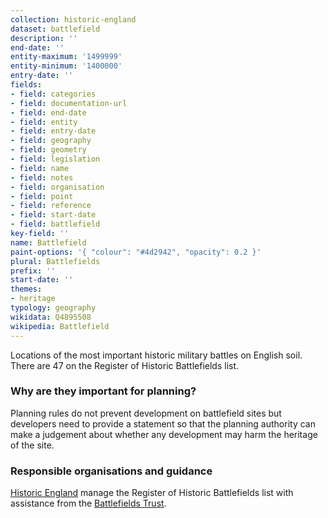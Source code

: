 ```yaml
---
collection: historic-england
dataset: battlefield
description: ''
end-date: ''
entity-maximum: '1499999'
entity-minimum: '1400000'
entry-date: ''
fields:
- field: categories
- field: documentation-url
- field: end-date
- field: entity
- field: entry-date
- field: geography
- field: geometry
- field: legislation
- field: name
- field: notes
- field: organisation
- field: point
- field: reference
- field: start-date
- field: battlefield
key-field: ''
name: Battlefield
paint-options: '{ "colour": "#4d2942", "opacity": 0.2 }'
plural: Battlefields
prefix: ''
start-date: ''
themes:
- heritage
typology: geography
wikidata: Q4895508
wikipedia: Battlefield
---
```

Locations of the most important historic military battles on English soil. There are 47 on the Register of Historic Battlefields list.

### Why are they important for planning?

Planning rules do not prevent development on battlefield sites but developers need to provide a statement so that the planning authority can make a judgement about whether any development may harm the heritage of the site. 

### Responsible organisations and guidance

[Historic England](https://historicengland.org.uk) manage the Register of Historic Battlefields list with assistance from the [Battlefields Trust](https://www.battlefieldstrust.com/).
